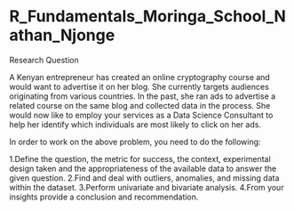 # R_Fundamentals_Moringa_School_Nathan_Njonge
Research Question

A Kenyan entrepreneur has created an online cryptography course and would want to advertise it on her blog. She currently targets audiences originating from various countries. In the past, she ran ads to advertise a related course on the same blog and collected data in the process. She would now like to employ your services as a Data Science Consultant to help her identify which individuals are most likely to click on her ads. 

In order to work on the above problem, you need to do the following:

1.Define the question, the metric for success, the context, experimental design taken and the appropriateness of the available data to answer the given question.
2.Find and deal with outliers, anomalies, and missing data within the dataset.
3.Perform  univariate and bivariate analysis.
4.From your insights provide a conclusion and recommendation.
